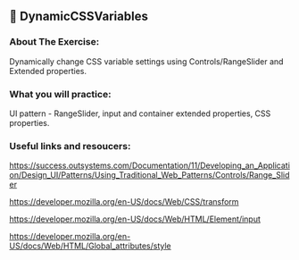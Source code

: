 ## :ledger: DynamicCSSVariables

### About The Exercise:

Dynamically change CSS variable settings using Controls/RangeSlider and Extended properties.

### What you will practice:

UI pattern - RangeSlider, input and container extended properties, CSS properties.

### Useful links and resoucers:

https://success.outsystems.com/Documentation/11/Developing_an_Application/Design_UI/Patterns/Using_Traditional_Web_Patterns/Controls/Range_Slider

https://developer.mozilla.org/en-US/docs/Web/CSS/transform

https://developer.mozilla.org/en-US/docs/Web/HTML/Element/input

https://developer.mozilla.org/en-US/docs/Web/HTML/Global_attributes/style
